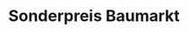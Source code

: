 ---
title: "Sonderpreis Baumarkt"
url: /raschau-markersbach/sonderpreis-baumarkt/
shop: Baumarkt
---